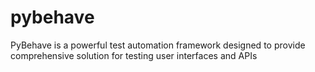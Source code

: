 # pybehave
PyBehave is a powerful test automation framework designed to provide comprehensive solution for testing user interfaces and APIs
